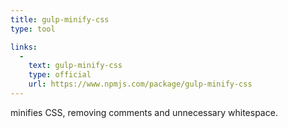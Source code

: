 ```yaml
---
title: gulp-minify-css
type: tool

links:
  -
    text: gulp-minify-css
    type: official
    url: https://www.npmjs.com/package/gulp-minify-css
---
```


minifies CSS, removing comments and unnecessary whitespace.

